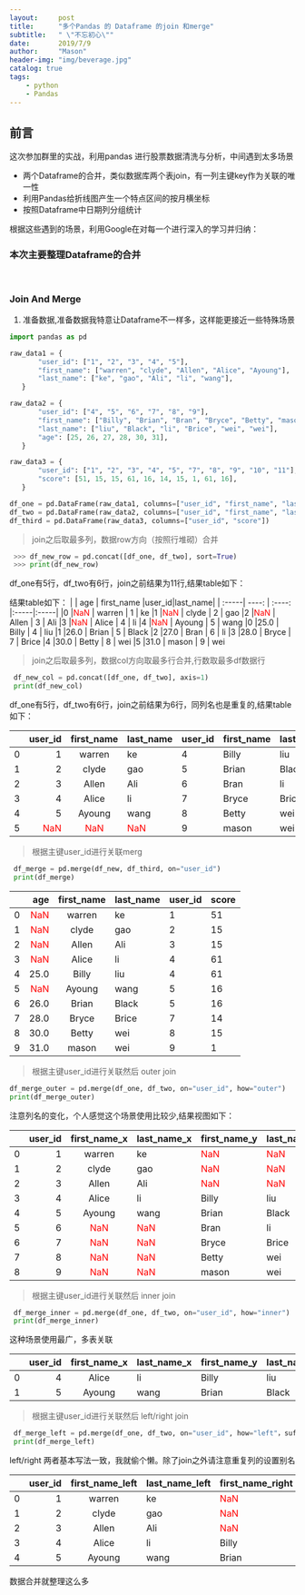 ```yaml
---
layout:     post
title:      "多个Pandas 的 Dataframe 的join 和merge"
subtitle:   " \"不忘初心\""
date:       2019/7/9
author:     "Mason"
header-img: "img/beverage.jpg"
catalog: true
tags:
    - python
    - Pandas
---
```




## 前言

这次参加群里的实战，利用pandas 进行股票数据清洗与分析，中间遇到太多场景

- 两个Dataframe的合并，类似数据库两个表join，有一列主键key作为关联的唯一性
- 利用Pandas给折线图产生一个特点区间的按月横坐标
- 按照Dataframe中日期列分组统计

根据这些遇到的场景，利用Google在对每一个进行深入的学习并归纳：

### 本次主要整理Dataframe的合并 
<br>

### Join And Merge 

1. 准备数据,准备数据我特意让Dataframe不一样多，这样能更接近一些特殊场景

 ```py
 import pandas as pd

 raw_data1 = {
        "user_id": ["1", "2", "3", "4", "5"],
        "first_name": ["warren", "clyde", "Allen", "Alice", "Ayoung"],
        "last_name": ["ke", "gao", "Ali", "li", "wang"],
    }

 raw_data2 = {
        "user_id": ["4", "5", "6", "7", "8", "9"],
        "first_name": ["Billy", "Brian", "Bran", "Bryce", "Betty", "mason"],
        "last_name": ["liu", "Black", "li", "Brice", "wei", "wei"],
        "age": [25, 26, 27, 28, 30, 31],
    }

 raw_data3 = {
        "user_id": ["1", "2", "3", "4", "5", "7", "8", "9", "10", "11"],
        "score": [51, 15, 15, 61, 16, 14, 15, 1, 61, 16],
    }

 df_one = pd.DataFrame(raw_data1, columns=["user_id", "first_name", "last_name"])
 df_two = pd.DataFrame(raw_data2, columns=["user_id", "first_name", "last_name", "age"])
 df_third = pd.DataFrame(raw_data3, columns=["user_id", "score"])

 ```

> join之后取最多列，数据row方向（按照行堆砌）合并
```py
 >>> df_new_row = pd.concat([df_one, df_two], sort=True)
 >>> print(df_new_row)
```
df_one有5行，df_two有6行，join之前结果为11行,结果table如下：

结果table如下：
|  | age | first_name |user_id|last_name|
| :-----| ----: | :----: |:-----|:-----|
|0   |<font color=red>NaN</font>    |  warren | 1   |     ke
|1   |<font color=red>NaN</font>    |   clyde | 2   |    gao
|2   |<font color=red>NaN</font>    |  Allen  | 3   |    Ali
|3   |<font color=red>NaN</font>    |   Alice | 4   |    li
|4   |<font color=red>NaN</font>    |  Ayoung | 5   |   wang
|0  |25.0   |  Billy  | 4   |    liu
|1  |26.0   |  Brian  | 5   |  Black
|2  |27.0   |  Bran   | 6   |     li
|3  |28.0   |  Bryce  | 7   |  Brice
|4  |30.0   |  Betty  | 8   |    wei
|5  |31.0   |  mason  | 9   |    wei

> join之后取最多列，数据col方向取最多行合并,行数取最多df数据行

```py
 df_new_col = pd.concat([df_one, df_two], axis=1)
 print(df_new_col)
```

df_one有5行，df_two有6行，join之前结果为6行，同列名也是重复的,结果table如下：

|  | user_id |first_name| last_name |user_id |first_name| last_name|  age|
| :-----| ----: | :----: |:-----|:-----|:-----|:-----|:-----|
0  |  1   |  warren   |     ke  |4   |   Billy   |    liu   |25|
1  |  2   |   clyde   |    gao  |5   |   Brian   |  Black   |26|
2  |  3   |   Allen   |    Ali  |6   |    Bran   |     li   |27|
3  |  4   |   Alice   |     li  |7   |   Bryce   |  Brice   |28|
4  |  5   |  Ayoung   |   wang  |8   |   Betty   |    wei   |30|
5  |<font color=red>NaN</font>   |     <font color=red>NaN</font>    |    <font color=red>NaN</font>   |9   |   mason    |   wei   |31|


> 根据主键user_id进行关联merg

```py
 df_merge = pd.merge(df_new, df_third, on="user_id")
 print(df_merge)
```

|  |  age |first_name| last_name |user_id | score|
| :-----| ----: | :----: |:-----|:-----|:-----|
| 0|   <font color=red>NaN</font> |     warren|        ke|       1|     51|
| 1|   <font color=red>NaN</font> |      clyde|       gao|       2|     15|
| 2|   <font color=red>NaN</font> |      Allen|       Ali|       3|     15|
| 3|   <font color=red>NaN</font> |      Alice|        li|       4|     61|
| 4|  25.0|      Billy|       liu|       4|     61|
| 5|   <font color=red>NaN</font> |     Ayoung|      wang|       5|     16|
| 6|  26.0|      Brian|     Black|       5|     16|
| 7|  28.0|      Bryce|     Brice|       7|     14|
| 8|  30.0|      Betty|       wei|       8|     15|
| 9|  31.0|      mason|       wei|       9|      1|

> 根据主键user_id进行关联然后 outer join

```py
df_merge_outer = pd.merge(df_one, df_two, on="user_id", how="outer")
print(df_merge_outer)
```

注意列名的变化，个人感觉这个场景使用比较少,结果视图如下：


|  |user_id |first_name_x| last_name_x |first_name_y| last_name_y |  age|
| :-----| ----: | :----: |:-----|:-----|:-----|:-----|
|0     | 1    |   warren     |    ke    |       <font color=red>NaN</font>    |      <font color=red>NaN</font> |   <font color=red>NaN</font>|
|1     | 2    |    clyde     |   gao    |       <font color=red>NaN</font>    |      <font color=red>NaN</font> |   <font color=red>NaN</font>|
|2     | 3    |    Allen     |   Ali    |       <font color=red>NaN</font>    |      <font color=red>NaN</font> |   <font color=red>NaN</font>|
|3     | 4    |    Alice     |    li    |    Billy    |     liu | 25.0|
|4     | 5    |   Ayoung     |  wang    |    Brian    |   Black | 26.0|
|5     | 6    |       <font color=red>NaN</font>     |    <font color=red>NaN</font>    |     Bran    |      li | 27.0|
|6     | 7    |       <font color=red>NaN</font>     |    <font color=red>NaN</font>    |    Bryce    |   Brice | 28.0|
|7     | 8    |       <font color=red>NaN</font>     |    <font color=red>NaN</font>    |    Betty    |     wei | 30.0|
|8     | 9    |       <font color=red>NaN</font>     |    <font color=red>NaN</font>    |    mason    |     wei | 31.0|

> 根据主键user_id进行关联然后 inner  join
```py
 df_merge_inner = pd.merge(df_one, df_two, on="user_id", how="inner")
 print(df_merge_inner)
```

这种场景使用最广，多表关联

|  |user_id |first_name_x| last_name_x |first_name_y| last_name_y |  age|
| :-----| ----: | :----: |:-----|:-----|:-----|:-----|
|0     |  4    |   Alice    |      li    |    Billy    |     liu   |25|
|1     |  5    |  Ayoung    |    wang    |    Brian    |   Black   |26|


> 根据主键user_id进行关联然后 left/right join
```py
 df_merge_left = pd.merge(df_one, df_two, on="user_id", how="left"，suffixes=("_left", "_right"))
 print(df_merge_left)
```
left/right 两者基本写法一致，我就偷个懒。除了join之外请注意重复列的设置别名

|  |user_id |first_name_left| last_name_left |first_name_right| last_name_right |  age|
| :-----| ----: | :----: |:-----|:-----|:-----|:-----|
|0   |   1    |   warren     |     ke    |     <font color=red>NaN</font>   |     <font color=red>NaN</font>|   <font color=red>NaN</font>|
|1   |   2    |    clyde     |    gao    |     <font color=red>NaN</font>   |     <font color=red>NaN</font>|   <font color=red>NaN</font>|
|2   |   3    |    Allen     |    Ali    |     <font color=red>NaN</font>   |     <font color=red>NaN</font>|   <font color=red>NaN</font>|
|3   |   4    |    Alice     |     li    |   Billy   |     liu|  25.0|
|4   |   5    |   Ayoung     |   wang    |   Brian   |   Black|  26.0|


数据合并就整理这么多